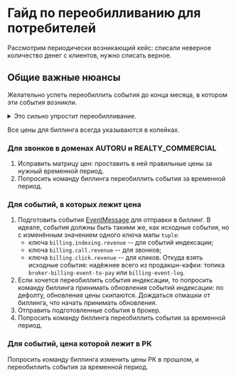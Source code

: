 # Гайд по переобилливанию для потребителей

Рассмотрим периодически возникающий кейс: списали неверное количество денег с клиентов, нужно списать верное.

## Общие важные нюансы

Желательно успеть переобиллить события до конца месяца, в котором эти события возникли.

<details>
  <summary>Это сильно упростит переобилливание.</summary>

  Если событие для оплаты произошло в месяце X, то первого числа месяца (X+1) Баланс сформирует для клиента акт об оказанных услугах за месяц X, по полученным данным от нашего биллинга.
  В этом акте будет указана сумма для оплаты услуг за месяц.

  Клиентам важно, чтобы событие за месяц X попало в акт за месяц X.
  Акт можно исправить в течение 10-12 дней.
  Конкретное число дней зависит от месяца.
  При необходимости нужно уточнить его у Баланса.

  На исправление актов нужно тратить много сил, поэтому лучше успевать до конца месяца.
</details>

Все цены для биллинга всегда указываются в копейках.

### Для звонков в доменах AUTORU и REALTY_COMMERCIAL

1. Исправить матрицу цен: проставить в ней правильные цены за нужный временной период.
2. Попросить команду биллинга переобиллить события за временной период.

### Для событий, в которых лежит цена

1. Подготовить события [EventMessage](https://a.yandex-team.ru/arcadia/classifieds/schema-registry/proto/vertis/hydra/event_model.proto?rev=r9558371L19) для отправки в биллинг.
   В идеале, события должны быть такими же, как исходные события, но с изменённым значением одного ключа мапы `tuple`:
   - ключа `billing.indexing.revenue` -- для событий индексации;
   - ключа `billing.call.revenue` -- для звонков;
   - ключа `billing.click.revenue` -- для кликов.
   Откуда взять исходные события: надёжнее всего из продакшн-кафки: топика `broker-billing-event-to-pay` или `billing-event-log`.
2. Если хочется переобиллить события индексации, то попросить команду биллинга принимать обновления событий индексации: по дефолту, обновления цены скипаются. Дождаться отмашки от биллинга, что начать принимать обновления.
3. Отправить подготовленные события в брокер.
4. Попросить команду биллинга переобиллить события за временной период.

### Для событий, цена которой лежит в РК

Попросить команду биллинга изменить цены РК в прошлом, и переобиллить события за временной период.
